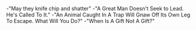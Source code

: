 -"May they knife chip and shatter"
-"A Great Man Doesn't Seek to Lead. He's Called To It."
-"An Animal Caught In A Trap Will Gnaw Off Its Own Leg To Escape. What Will You Do?"
-"When Is A Gift Not A Gift?"
